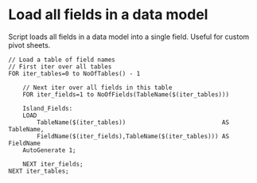 # Load all fields in a data model

Script loads all fields in a data model into a single field. Useful for custom pivot sheets.

```
// Load a table of field names
// First iter over all tables
FOR iter_tables=0 to NoOfTables() - 1

	// Next iter over all fields in this table
	FOR iter_fields=1 to NoOfFields(TableName($(iter_tables)))

	Island_Fields:
	LOAD
		TableName($(iter_tables)) 							AS TableName,
		FieldName($(iter_fields),TableName($(iter_tables))) AS FieldName
	AutoGenerate 1;

	NEXT iter_fields;
NEXT iter_tables;
```
